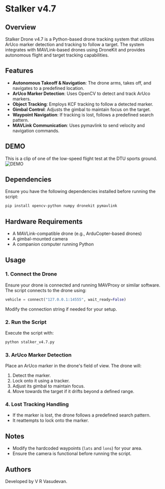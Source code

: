 # Stalker v4.7

## Overview

Stalker Drone v4.7 is a Python-based drone tracking system that utilizes ArUco marker detection and tracking to follow a target. The system integrates with MAVLink-based drones using DroneKit and provides autonomous flight and target tracking capabilities.

## Features

- **Autonomous Takeoff & Navigation**: The drone arms, takes off, and navigates to a predefined location.
- **ArUco Marker Detection**: Uses OpenCV to detect and track ArUco markers.
- **Object Tracking**: Employs KCF tracking to follow a detected marker.
- **Gimbal Control**: Adjusts the gimbal to maintain focus on the target.
- **Waypoint Navigation**: If tracking is lost, follows a predefined search pattern.
- **MAVLink Communication**: Uses pymavlink to send velocity and navigation commands.


## DEMO
This is a clip of one of the low-speed flight test at the DTU sports ground. 
![DEMO](./testing_dtu.gif)


## Dependencies

Ensure you have the following dependencies installed before running the script:

```bash
pip install opencv-python numpy dronekit pymavlink
```

## Hardware Requirements

- A MAVLink-compatible drone (e.g., ArduCopter-based drones)
- A gimbal-mounted camera
- A companion computer running Python

## Usage

### 1. Connect the Drone

Ensure your drone is connected and running MAVProxy or similar software. The script connects to the drone using:

```python
vehicle = connect("127.0.0.1:14555", wait_ready=False)
```

Modify the connection string if needed for your setup.

### 2. Run the Script

Execute the script with:

```bash
python stalker_v4.7.py
```

### 3. ArUco Marker Detection

Place an ArUco marker in the drone's field of view. The drone will:

1. Detect the marker.
2. Lock onto it using a tracker.
3. Adjust its gimbal to maintain focus.
4. Move towards the target if it drifts beyond a defined range.

### 4. Lost Tracking Handling

- If the marker is lost, the drone follows a predefined search pattern.
- It reattempts to lock onto the marker.

## Notes

- Modify the hardcoded waypoints (`lats` and `lons`) for your area.
- Ensure the camera is functional before running the script.


## Authors

Developed by V R Vasudevan.


